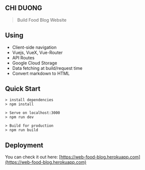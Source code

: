 ## CHI DUONG


> Build Food Blog Website
> 
## Using
-   Client-side navigation
-  Vuejs, VueX, Vue-Router
-   API Routes
-  Google Cloud Storage
-  Data fetching at build/request time
- Convert markdown to HTML

## Quick Start

    > install dependencies 
    > npm install
    
    > Serve on localhost:3000 
    > npm run dev
    
	> Build for production
	> npm run build


    
 ## Deployment
 You can check it out here: [https://web-food-blog.herokuapp.com](https://web-food-blog.herokuapp.com)
